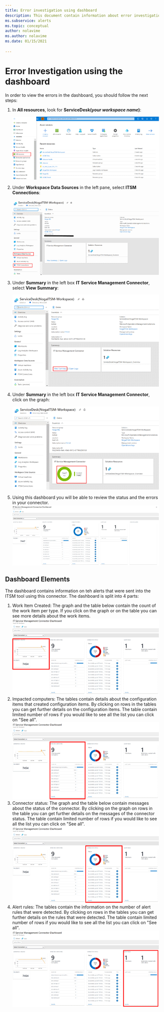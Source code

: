 ```yaml
---
title: Error investigation using dashboard
description: This document contain information about error investigation using the dashboard  
ms.subservice: alerts
ms.topic: conceptual
author: nolavime
ms.author: nolavime
ms.date: 01/15/2021

---
```


# Error Investigation using the dashboard

In order to view the errors in the dashboard, you should follow the next steps:

1. In **All resources**, look for **ServiceDesk(*your workspace name*)**:

   ![Screenshot that shows recent resources in the Azure portal.](media/itsmc-definition/create-new-connection-from-resource.png)

2. Under **Workspace Data Sources** in the left pane, select **ITSM Connections**:

   ![Screenshot that shows the ITSM Connections menu item.](media/itsmc-overview/add-new-itsm-connection.png)

3. Under **Summary** in the left box **IT Service Management Connector**, select **View Summary**:

    ![Screenshot that shows view summary.](media/itsmc-resync-servicenow/dashboard-view-summary.png)

4. Under **Summary** in the left box **IT Service Management Connector**, click on the graph:

    ![Screenshot that shows graph click.](media/itsmc-resync-servicenow/dashboard-graph-click.png)

5. Using this dashboard you will be able to review the status and the errors in your connector.
    ![Screenshot that shows connector status.](media/itsmc-resync-servicenow/connector-dashboard.png)

## Dashboard Elements

The dashboard contains information on teh alerts that were sent into the ITSM tool using this connector.
The dashboard is split into 4 parts:

1. Work Item Created: The graph and the table below contain the count of the work item per type. If you click on the graph or on the table you can see more details about the work items.
    ![Screenshot that shows work item created.](media/itsmc-resync-servicenow/itsm-dashboard-workitems.png)
2. Impacted computers: The tables contain details about the configuration items that created configuration items.
    By clicking on rows in the tables you can get further details on the configuration items.
    The table contain limited number of rows if you would like to see all the list you can click on "See all".
    ![Screenshot that shows impacted computers.](media/itsmc-resync-servicenow/itsm-dashboard-impacted-comp.png)
3. Connector status: The graph and the table below contain messages about the status of the connector. By clicking on the graph on rows in the table you can get further details on the messages of the connector status.
    The table contain limited number of rows if you would like to see all the list you can click on "See all".
    ![Screenshot that shows connector status.](media/itsmc-resync-servicenow/itsm-dashboard-connector-status.png)
4. Alert rules: The tables contain the information on the number of alert rules that were detected.
    By clicking on rows in the tables you can get further details on the rules that were detected.
    The table contain limited number of rows if you would like to see all the list you can click on "See all".
    ![Screenshot that shows alert rules.](media/itsmc-resync-servicenow/itsm-dashboard-alert-rules.png)